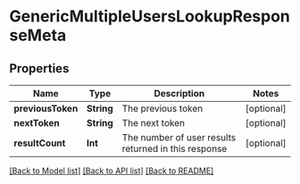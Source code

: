# GenericMultipleUsersLookupResponseMeta

## Properties
Name | Type | Description | Notes
------------ | ------------- | ------------- | -------------
**previousToken** | **String** | The previous token | [optional] 
**nextToken** | **String** | The next token | [optional] 
**resultCount** | **Int** | The number of user results returned in this response | [optional] 

[[Back to Model list]](../README.md#documentation-for-models) [[Back to API list]](../README.md#documentation-for-api-endpoints) [[Back to README]](../README.md)



